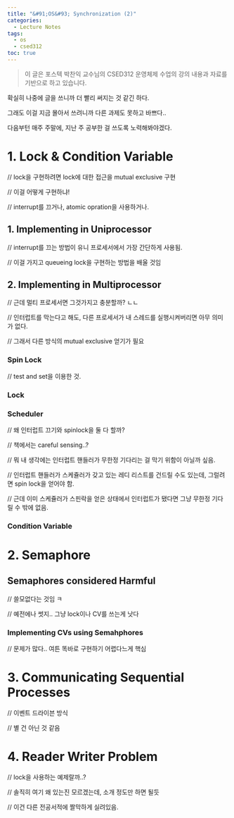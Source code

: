 ```yaml
---
title: "&#91;OS&#93; Synchronization (2)"
categories:
  - Lecture Notes
tags:
  - os
  - csed312
toc: true
---
```


> 이 글은 포스텍 박찬익 교수님의 CSED312 운영체제 수업의 강의 내용과 자료를 기반으로 하고 있습니다.

확실히 나중에 글을 쓰니까 더 빨리 써지는 것 같긴 하다.

그래도 이걸 지금 몰아서 쓰려니까 다른 과제도 못하고 바쁘다..

다음부턴 매주 주말에, 지난 주 공부한 걸 쓰도록 노력해봐야겠다.

# 1. Lock & Condition Variable

// lock을 구현하려면 lock에 대한 접근을 mutual exclusive 구현

// 이걸 어떻게 구현하냐!

// interrupt를 끄거나, atomic opration을 사용하거나.

## 1. Implementing in Uniprocessor

// interrupt를 끄는 방법이 유니 프로세서에서 가장 간단하게 사용됨.

// 이걸 가지고 queueing lock을 구현하는 방법을 배울 것임

## 2. Implementing in Multiprocessor

// 근데 멀티 프로세서면 그것가지고 충분할까? ㄴㄴ

// 인터럽트를 막는다고 해도, 다른 프로세서가 내 스레드를 실행시켜버리면 아무 의미가 없다.

// 그래서 다른 방식의 mutual exclusive 얻기가 필요

### Spin Lock

// test and set을 이용한 것.

### Lock

### Scheduler

// 왜 인터럽트 끄기와 spinlock을 둘 다 할까?

// 책에서는 careful sensing..?

// 뭐 내 생각에는 인터럽트 핸들러가 무한정 기다리는 걸 막기 위함이 아닐까 싶음.

// 인터럽트 핸들러가 스케쥴러가 갖고 있는 레디 리스트를 건드릴 수도 있는데, 그럴려면 spin lock을 얻어야 함.

// 근데 이미 스케쥴러가 스핀락을 얻은 상태에서 인터럽트가 됐다면 그냥 무한정 기다릴 수 밖에 없음.

### Condition Variable

# 2. Semaphore

## Semaphores considered Harmful

// 쓸모없다는 것임 ㅋ

// 예전에나 썻지.. 그냥 lock이나 CV를 쓰는게 낫다

### Implementing CVs using Semahphores

// 문제가 많다.. 여튼 똑바로 구현하기 어렵다느게 핵심

# 3. Communicating Sequential Processes

// 이벤트 드라이븐 방식

// 별 건 아닌 것 같음

# 4. Reader Writer Problem

// lock을 사용하는 예제랄까..?

// 솔직히 여기 왜 있는진 모르겠는데, 소개 정도만 하면 될듯

// 이건 다른 전공서적에 짤막하게 실려있음.

[I_1]: /assets/lecture/os/5/thr_as.PNG